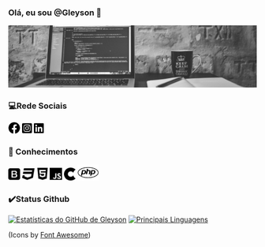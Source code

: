 ### Olá, eu sou @Gleyson 👋

<div class="container">
<img src="Design sem nome.png">
</div>


### 💻Rede Sociais

[<img src="/icons/facebook-brands.svg" width="24">](https://www.facebook.com/gleyson.andrade.520) 
[<img src="/icons/instagram-square-brands.svg" width="20">](https://www.instagram.com/gleyson_alves_andrade/)
[<img src="/icons/linkedin-brands.svg" width="20">](https://www.linkedin.com/in/gleyson-andrade-a71a65120/)

### 📖 Conhecimentos

[<img src="/linguage/bootstrap-brands.svg" width="24">](https://www.facebook.com/gleyson.andrade.520) 
<img src="/linguage/css3-brands.svg" width="27">
<img src="/linguage/html5-brands.svg" width="21">
<img src="/linguage/js-brands.svg" width="25">
<img src="/linguage/cuttlefish-brands.svg" width="24">
<img src="/linguage/php-brands.svg" width="42">

### :heavy_check_mark:Status Github

[![Estatísticas do GitHub de Gleyson](https://github-readme-stats.vercel.app/api?username=gleysonandrade&show_icons=true)](https://gleysonandrade.github.io/portifolio/)
[![Principais Linguagens](https://github-readme-stats.vercel.app/api/top-langs/?username=gleysonandrade&layout=compact)](https://gleysonandrade.github.io/portifolio/)


(Icons by [Font Awesome](https://fontawesome.com/license/free))
